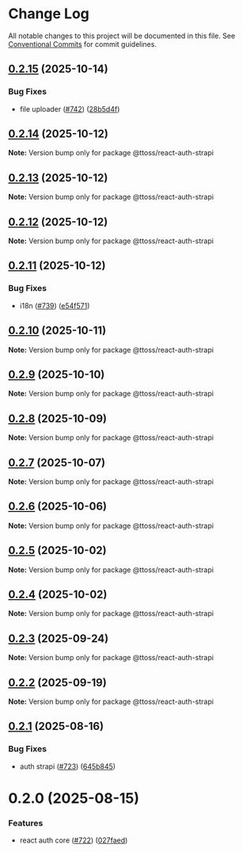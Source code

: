 # Change Log

All notable changes to this project will be documented in this file.
See [Conventional Commits](https://conventionalcommits.org) for commit guidelines.

## [0.2.15](https://github.com/ttoss/ttoss/compare/@ttoss/react-auth-strapi@0.2.14...@ttoss/react-auth-strapi@0.2.15) (2025-10-14)

### Bug Fixes

- file uploader ([#742](https://github.com/ttoss/ttoss/issues/742)) ([28b5d4f](https://github.com/ttoss/ttoss/commit/28b5d4f87e3233a7efa523eb9c9ee01dbb7727e2))

## [0.2.14](https://github.com/ttoss/ttoss/compare/@ttoss/react-auth-strapi@0.2.13...@ttoss/react-auth-strapi@0.2.14) (2025-10-12)

**Note:** Version bump only for package @ttoss/react-auth-strapi

## [0.2.13](https://github.com/ttoss/ttoss/compare/@ttoss/react-auth-strapi@0.2.12...@ttoss/react-auth-strapi@0.2.13) (2025-10-12)

**Note:** Version bump only for package @ttoss/react-auth-strapi

## [0.2.12](https://github.com/ttoss/ttoss/compare/@ttoss/react-auth-strapi@0.2.11...@ttoss/react-auth-strapi@0.2.12) (2025-10-12)

**Note:** Version bump only for package @ttoss/react-auth-strapi

## [0.2.11](https://github.com/ttoss/ttoss/compare/@ttoss/react-auth-strapi@0.2.10...@ttoss/react-auth-strapi@0.2.11) (2025-10-12)

### Bug Fixes

- i18n ([#739](https://github.com/ttoss/ttoss/issues/739)) ([e54f571](https://github.com/ttoss/ttoss/commit/e54f57143ac7c2bc974737b91c76658a13f4ee72))

## [0.2.10](https://github.com/ttoss/ttoss/compare/@ttoss/react-auth-strapi@0.2.9...@ttoss/react-auth-strapi@0.2.10) (2025-10-11)

**Note:** Version bump only for package @ttoss/react-auth-strapi

## [0.2.9](https://github.com/ttoss/ttoss/compare/@ttoss/react-auth-strapi@0.2.8...@ttoss/react-auth-strapi@0.2.9) (2025-10-10)

**Note:** Version bump only for package @ttoss/react-auth-strapi

## [0.2.8](https://github.com/ttoss/ttoss/compare/@ttoss/react-auth-strapi@0.2.7...@ttoss/react-auth-strapi@0.2.8) (2025-10-09)

**Note:** Version bump only for package @ttoss/react-auth-strapi

## [0.2.7](https://github.com/ttoss/ttoss/compare/@ttoss/react-auth-strapi@0.2.6...@ttoss/react-auth-strapi@0.2.7) (2025-10-07)

**Note:** Version bump only for package @ttoss/react-auth-strapi

## [0.2.6](https://github.com/ttoss/ttoss/compare/@ttoss/react-auth-strapi@0.2.5...@ttoss/react-auth-strapi@0.2.6) (2025-10-06)

**Note:** Version bump only for package @ttoss/react-auth-strapi

## [0.2.5](https://github.com/ttoss/ttoss/compare/@ttoss/react-auth-strapi@0.2.4...@ttoss/react-auth-strapi@0.2.5) (2025-10-02)

**Note:** Version bump only for package @ttoss/react-auth-strapi

## [0.2.4](https://github.com/ttoss/ttoss/compare/@ttoss/react-auth-strapi@0.2.3...@ttoss/react-auth-strapi@0.2.4) (2025-10-02)

**Note:** Version bump only for package @ttoss/react-auth-strapi

## [0.2.3](https://github.com/ttoss/ttoss/compare/@ttoss/react-auth-strapi@0.2.2...@ttoss/react-auth-strapi@0.2.3) (2025-09-24)

**Note:** Version bump only for package @ttoss/react-auth-strapi

## [0.2.2](https://github.com/ttoss/ttoss/compare/@ttoss/react-auth-strapi@0.2.1...@ttoss/react-auth-strapi@0.2.2) (2025-09-19)

**Note:** Version bump only for package @ttoss/react-auth-strapi

## [0.2.1](https://github.com/ttoss/ttoss/compare/@ttoss/react-auth-strapi@0.2.0...@ttoss/react-auth-strapi@0.2.1) (2025-08-16)

### Bug Fixes

- auth strapi ([#723](https://github.com/ttoss/ttoss/issues/723)) ([645b845](https://github.com/ttoss/ttoss/commit/645b8452612a970780f6a92fc9dc4a2a5cfe9e26))

# 0.2.0 (2025-08-15)

### Features

- react auth core ([#722](https://github.com/ttoss/ttoss/issues/722)) ([027faed](https://github.com/ttoss/ttoss/commit/027faedc769a2449f1b92a51472106ba116fbcf6))
